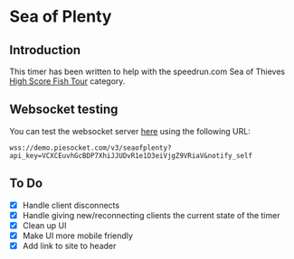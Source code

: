 # Sea of Plenty

## Introduction

This timer has been written to help with the speedrun.com Sea of Thieves [High Score Fish Tour](https://www.speedrun.com/sea_of_thieves#High_Score_Fish_Tour) category.

## Websocket testing

You can test the websocket server [here](https://www.piesocket.com/websocket-tester) using the following URL:

`wss://demo.piesocket.com/v3/seaofplenty?api_key=VCXCEuvhGcBDP7XhiJJUDvR1e1D3eiVjgZ9VRiaV&notify_self`

## To Do

- [x] Handle client disconnects
- [x] Handle giving new/reconnecting clients the current state of the timer
- [x] Clean up UI
- [x] Make UI more mobile friendly
- [x] Add link to site to header
